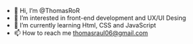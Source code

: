 - 👋 Hi, I’m @ThomasRoR
- 👀 I’m interested in front-end development and UX/UI Desing
- 🌱 I’m currently learning Html, CSS and JavaScript
- 📫 How to reach me thomasraul06@gmail.com

<!---
ThomasRoR/ThomasRoR is a ✨ special ✨ repository because its `README.md` (this file) appears on your GitHub profile.
You can click the Preview link to take a look at your changes.
--->
